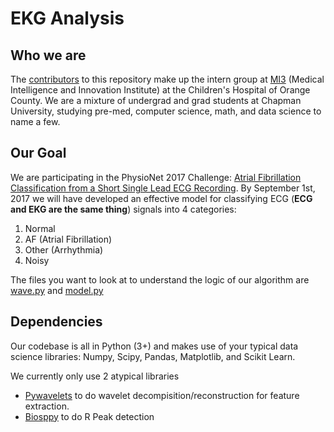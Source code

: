 # EKG Analysis

## Who we are
The [contributors](https://github.com/samyachour/EKG_Analysis/blob/master/physionet/AUTHORS.txt) to this repository make up the intern group at [MI3](http://www.choc.org/medical-intelligence-and-innovation-institute/) (Medical Intelligence and Innovation Institute) at the Children's Hospital of Orange County. We are a mixture of undergrad and grad students at Chapman University, studying pre-med, computer science, math, and data science to name a few.

## Our Goal
We are participating in the PhysioNet 2017 Challenge: [Atrial Fibrillation Classification from a Short Single Lead ECG Recording](https://physionet.org/challenge/2017/). By September 1st, 2017 we will have developed an effective model for classifying ECG (**ECG and EKG are the same thing**) signals into 4 categories:

1. Normal
2. AF (Atrial Fibrillation)
3. Other (Arrhythmia)
4. Noisy

The files you want to look at to understand the logic of our algorithm are [wave.py](https://github.com/samyachour/EKG_Analysis/blob/master/wave.py) and [model.py](https://github.com/samyachour/EKG_Analysis/blob/master/model.py)

## Dependencies
Our codebase is all in Python (3+) and makes use of your typical data science libraries: Numpy, Scipy, Pandas, Matplotlib, and Scikit Learn.

We currently only use 2 atypical libraries
* [Pywavelets](https://pywavelets.readthedocs.io/en/latest/) to do wavelet decompisition/reconstruction for feature extraction.
* [Biosppy](https://github.com/PIA-Group/BioSPPy) to do R Peak detection
